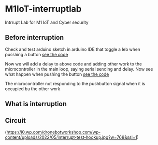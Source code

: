 # M1IoT-interruptlab
Intrrupt Lab for M1 IoT and Cyber security

## Before interruption
Check and test arduino sketch in arduino IDE that toggle a leb when pusshing a button 
[see the code](arduino_code/led-button.ino)

Now we will add a delay to above code and adding other work to the microcontroller in the main loop, saying serial sending and delay. Now see what happen when pushing the button
[see the code](arduino_code/leb-buittonèwithdelay.ino)

The microcontroller not responding to the pushbutton signal when it is occupied bu the other work

## What is interruption

## Circuit
(https://i0.wp.com/dronebotworkshop.com/wp-content/uploads/2022/05/interrupt-test-hookup.jpg?w=768&ssl=1)